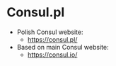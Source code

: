 # Consul.pl

* Polish Consul website:
  * https://consul.pl/
* Based on main Consul website:
  * https://consul.io/